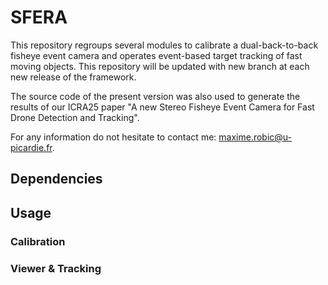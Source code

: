 # SFERA

This repository regroups several modules to calibrate a dual-back-to-back fisheye event camera and operates event-based target tracking of fast moving objects. This repository will be updated with new branch at each new release of the framework.

The source code of the present version was also used to generate the results of our ICRA25 paper "A new Stereo Fisheye Event Camera for Fast Drone Detection and Tracking".

For any information do not hesitate to contact me: maxime.robic@u-picardie.fr.

## Dependencies

## Usage

### Calibration

### Viewer & Tracking
